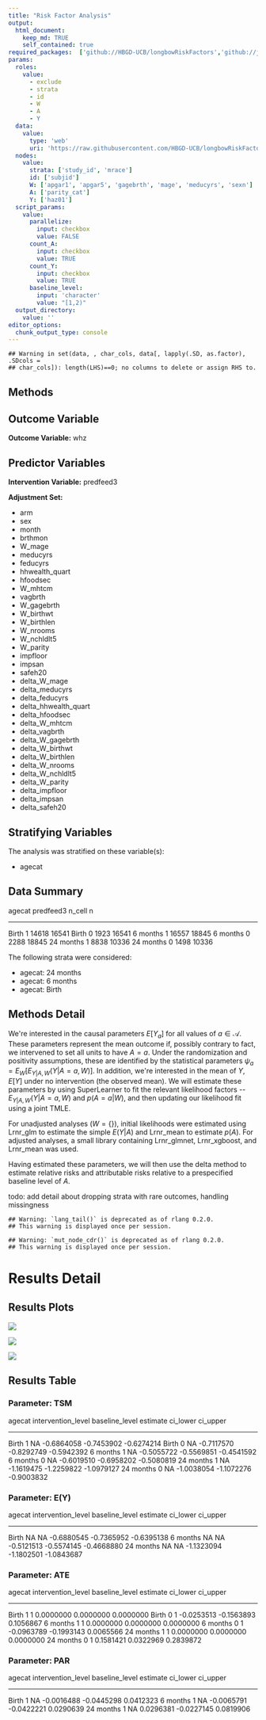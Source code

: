 ```yaml
---
title: "Risk Factor Analysis"
output: 
  html_document:
    keep_md: TRUE
    self_contained: true
required_packages:  ['github://HBGD-UCB/longbowRiskFactors','github://jeremyrcoyle/skimr@vector_types', 'github://tlverse/delayed']
params:
  roles:
    value:
      - exclude
      - strata
      - id
      - W
      - A
      - Y
  data: 
    value: 
      type: 'web'
      uri: 'https://raw.githubusercontent.com/HBGD-UCB/longbowRiskFactors/master/inst/sample_data/birthwt_data.rdata'
  nodes:
    value:
      strata: ['study_id', 'mrace']
      id: ['subjid']
      W: ['apgar1', 'apgar5', 'gagebrth', 'mage', 'meducyrs', 'sexn']
      A: ['parity_cat']
      Y: ['haz01']
  script_params:
    value:
      parallelize:
        input: checkbox
        value: FALSE
      count_A:
        input: checkbox
        value: TRUE
      count_Y:
        input: checkbox
        value: TRUE        
      baseline_level:
        input: 'character'
        value: "[1,2)"
  output_directory:
    value: ''
editor_options: 
  chunk_output_type: console
---
```







```
## Warning in set(data, , char_cols, data[, lapply(.SD, as.factor), .SDcols =
## char_cols]): length(LHS)==0; no columns to delete or assign RHS to.
```

## Methods
## Outcome Variable

**Outcome Variable:** whz

## Predictor Variables

**Intervention Variable:** predfeed3

**Adjustment Set:**

* arm
* sex
* month
* brthmon
* W_mage
* meducyrs
* feducyrs
* hhwealth_quart
* hfoodsec
* W_mhtcm
* vagbrth
* W_gagebrth
* W_birthwt
* W_birthlen
* W_nrooms
* W_nchldlt5
* W_parity
* impfloor
* impsan
* safeh20
* delta_W_mage
* delta_meducyrs
* delta_feducyrs
* delta_hhwealth_quart
* delta_hfoodsec
* delta_W_mhtcm
* delta_vagbrth
* delta_W_gagebrth
* delta_W_birthwt
* delta_W_birthlen
* delta_W_nrooms
* delta_W_nchldlt5
* delta_W_parity
* delta_impfloor
* delta_impsan
* delta_safeh20

## Stratifying Variables

The analysis was stratified on these variable(s):

* agecat

## Data Summary

agecat      predfeed3    n_cell       n
----------  ----------  -------  ------
Birth       1             14618   16541
Birth       0              1923   16541
6 months    1             16557   18845
6 months    0              2288   18845
24 months   1              8838   10336
24 months   0              1498   10336


The following strata were considered:

* agecat: 24 months
* agecat: 6 months
* agecat: Birth



## Methods Detail

We're interested in the causal parameters $E[Y_a]$ for all values of $a \in \mathcal{A}$. These parameters represent the mean outcome if, possibly contrary to fact, we intervened to set all units to have $A=a$. Under the randomization and positivity assumptions, these are identified by the statistical parameters $\psi_a=E_W[E_{Y|A,W}(Y|A=a,W)]$.  In addition, we're interested in the mean of $Y$, $E[Y]$ under no intervention (the observed mean). We will estimate these parameters by using SuperLearner to fit the relevant likelihood factors -- $E_{Y|A,W}(Y|A=a,W)$ and $p(A=a|W)$, and then updating our likelihood fit using a joint TMLE.

For unadjusted analyses ($W=\{\}$), initial likelihoods were estimated using Lrnr_glm to estimate the simple $E(Y|A)$ and Lrnr_mean to estimate $p(A)$. For adjusted analyses, a small library containing Lrnr_glmnet, Lrnr_xgboost, and Lrnr_mean was used.

Having estimated these parameters, we will then use the delta method to estimate relative risks and attributable risks relative to a prespecified baseline level of $A$.

todo: add detail about dropping strata with rare outcomes, handling missingness



```
## Warning: `lang_tail()` is deprecated as of rlang 0.2.0.
## This warning is displayed once per session.
```

```
## Warning: `mut_node_cdr()` is deprecated as of rlang 0.2.0.
## This warning is displayed once per session.
```




# Results Detail

## Results Plots
![](/tmp/07e75324-a301-482f-8063-c56f898e96f3/52edfc3e-aa2e-49ff-9393-bdbf2f70d496/REPORT_files/figure-html/plot_tsm-1.png)<!-- -->



![](/tmp/07e75324-a301-482f-8063-c56f898e96f3/52edfc3e-aa2e-49ff-9393-bdbf2f70d496/REPORT_files/figure-html/plot_ate-1.png)<!-- -->



![](/tmp/07e75324-a301-482f-8063-c56f898e96f3/52edfc3e-aa2e-49ff-9393-bdbf2f70d496/REPORT_files/figure-html/plot_par-1.png)<!-- -->

## Results Table

### Parameter: TSM


agecat      intervention_level   baseline_level      estimate     ci_lower     ci_upper
----------  -------------------  ---------------  -----------  -----------  -----------
Birth       1                    NA                -0.6864058   -0.7453902   -0.6274214
Birth       0                    NA                -0.7117570   -0.8292749   -0.5942392
6 months    1                    NA                -0.5055722   -0.5569851   -0.4541592
6 months    0                    NA                -0.6019510   -0.6958202   -0.5080819
24 months   1                    NA                -1.1619475   -1.2259822   -1.0979127
24 months   0                    NA                -1.0038054   -1.1072276   -0.9003832


### Parameter: E(Y)


agecat      intervention_level   baseline_level      estimate     ci_lower     ci_upper
----------  -------------------  ---------------  -----------  -----------  -----------
Birth       NA                   NA                -0.6880545   -0.7365952   -0.6395138
6 months    NA                   NA                -0.5121513   -0.5574145   -0.4668880
24 months   NA                   NA                -1.1323094   -1.1802501   -1.0843687


### Parameter: ATE


agecat      intervention_level   baseline_level      estimate     ci_lower    ci_upper
----------  -------------------  ---------------  -----------  -----------  ----------
Birth       1                    1                  0.0000000    0.0000000   0.0000000
Birth       0                    1                 -0.0253513   -0.1563893   0.1056867
6 months    1                    1                  0.0000000    0.0000000   0.0000000
6 months    0                    1                 -0.0963789   -0.1993143   0.0065566
24 months   1                    1                  0.0000000    0.0000000   0.0000000
24 months   0                    1                  0.1581421    0.0322969   0.2839872


### Parameter: PAR


agecat      intervention_level   baseline_level      estimate     ci_lower    ci_upper
----------  -------------------  ---------------  -----------  -----------  ----------
Birth       1                    NA                -0.0016488   -0.0445298   0.0412323
6 months    1                    NA                -0.0065791   -0.0422221   0.0290639
24 months   1                    NA                 0.0296381   -0.0227145   0.0819906
